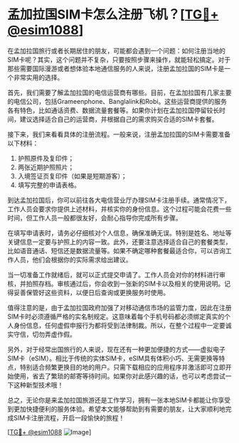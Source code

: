 # 孟加拉国SIM卡怎么注册飞机？[[TG💪+ @esim1088](https://t.me/s/esim1088)]

在孟加拉国旅行或者长期居住的朋友，可能都会遇到一个问题：如何注册当地的SIM卡呢？其实，这个问题并不复杂，只要按照步骤来操作，就能轻松搞定。对于那些需要国际漫游或者想体验本地通信服务的人来说，注册孟加拉国的SIM卡是一个非常实用的选择。

首先，我们需要了解孟加拉国的电信运营商有哪些。目前，在孟加拉国有几家主要的电信公司，包括Grameenphone、Banglalink和Robi。这些运营商提供的服务各有特色，比如通话资费、数据流量套餐等。如果你计划在孟加拉国停留较长时间，建议选择适合自己的运营商，并根据自己的需求购买合适的SIM卡套餐。

接下来，我们来看看具体的注册流程。一般来说，注册孟加拉国的SIM卡需要准备以下材料：

1. 护照原件及复印件；
2. 两张近期护照照片；
3. 入境签证页复印件（如果是短期游客）；
4. 填写完整的申请表格。

到达孟加拉国后，你可以前往各大电信营业厅办理SIM卡注册手续。通常情况下，工作人员会要求你提供上述材料，并核实你的身份信息。这个过程可能会花费一些时间，但工作人员一般都很友好，会耐心指导你完成所有步骤。

在填写申请表时，请务必仔细核对个人信息，确保准确无误。特别是姓名、地址等关键信息一定要与护照上的内容一致。此外，还要注意选择适合自己的套餐类型，比如语音通话、短信还是数据流量等。如果不确定哪种套餐最适合你，可以咨询工作人员，他们会根据你的实际需求给出建议。

当一切准备工作就绪后，就可以正式提交申请了。工作人员会对你的材料进行审核，并拍照存档。审核通过后，你会收到一张新的SIM卡以及相关的使用说明。记得妥善保管好这些资料，以便日后查询或更换服务时使用。

值得注意的是，由于孟加拉国政府加强了对移动通信市场的监管力度，因此在注册SIM卡时必须遵循严格的实名制规定。这意味着每个手机号码都必须绑定真实的个人身份信息，任何虚假申报行为都将受到法律制裁。所以，在整个过程中一定要诚实守信，切勿弄虚作假。

另外，对于经常出国旅行的人来说，现在还有一种更加便捷的方式——虚拟电子SIM卡（eSIM）。相比于传统的实体SIM卡，eSIM具有体积小巧、无需更换等特点，特别适合频繁更换目的地的用户。只需下载相应的应用程序并激活即可立即开始使用，省去了繁琐的邮寄等待时间。如果你对此感兴趣的话，也可以考虑尝试一下这种新型技术哦！

总之，无论你是来孟加拉国旅游还是工作学习，拥有一张本地SIM卡都能让你享受到更加快捷便利的服务体验。希望本文能够帮助到有需要的朋友，让大家顺利地完成SIM卡注册流程，开启一段愉快的旅程！

[[TG💪+ @esim1088](https://t.me/s/esim1088) ![Image](https://i.postimg.cc/4NQfJmqS/Snipaste-2025-05-13-00-14-12.png)]